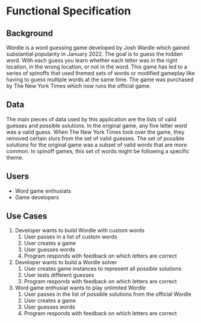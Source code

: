 # Functional Specification

## Background

Wordle is a word guessing game developed by Josh Wardle which gained
substantial popularity in January 2022. The goal is to guess the hidden word.
With each guess you learn whether each letter was in the right location, in
the wrong location, or not in the word. This game has led to a series of 
spinoffs that used themed sets of words or modified gameplay like having to
guess multiple words at the same time. The game was purchased by The New York
Times which now runs the official game. 

## Data

The main pieces of data used by this application are the lists of valid guesses
and possible solutions. In the original game, any five letter word was a valid
guess. When The New York Times took over the game, they removed certain slurs
from the set of valid guesses. The set of possible solutions for the original
game was a subset of valid words that are more common. In spinoff games, this
set of words might be following a specific theme.

## Users

* Word game enthusiats
* Game developers

## Use Cases

1. Developer wants to build Wordle with custom words
   1. User passes in a list of custom words
   2. User creates a game
   3. User guesses words
   4. Program responds with feedback on which letters are correct
2. Developer wants to build a Wordle solver
   1. User creates game instances to represent all possible solutions
   2. User tests different guesses
   3. Program responds with feedback on which letters are correct
3. Word game enthusiat wants to play unlimited Wordle
   1. User passes in the list of possible solutions from the official Wordle
   2. User creates a game
   3. User guesses words
   4. Program responds with feedback on which letters are correct 